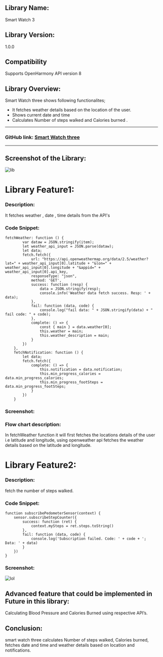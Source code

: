 ## Library Name:
Smart Watch 3

## Library Version:
1.0.0

## Compatibility
Supports OpenHarmony API version 8

## Library Overview:
Smart Watch three shows following functionalites;
- It fetches weather details based on the location of the user.
- Shows current date and time
- Calculates Number of steps walked  and Calories burned .

<hr>

### GitHub link: [Smart Watch three](https://github.com/Applib-OpenHarmony/SmartWatchThree)
<hr>



## Screenshot of the Library:
![lib](https://user-images.githubusercontent.com/61938892/176523931-5885bcb5-49a7-4f01-8a54-75f82697069f.PNG)




# Library Feature1:
### Description:
It fetches weather , date , time  details from the API's
### Code Snippet:
```
fetchWeather: function () {
        var dataw = JSON.stringify(item);
        let weather_api_input = JSON.parse(dataw);
        let data;
        fetch.fetch({
            url: "https://api.openweathermap.org/data/2.5/weather?lat=" + weather_api_input[0].latitude + "&lon=" + weather_api_input[0].longitude + "&appid=" + weather_api_input[0].api_key,
            responseType: "json",
            method: 'GET',
            success: function (resp) {
                data = JSON.stringify(resp);
                console.info('Weather data fetch success. Resp: ' + data);
            },
            fail: function (data, code) {
                console.log("fail data: " + JSON.stringify(data) + " fail code: " + code);
            },
            complete: () => {
                const { main } = data.weather[0];
                this.weather = main;
                this.weather_description = main;
            }
        })
    },
    fetchNotification: function () {
        let data;
        fetch.fetch({
            complete: () => {
                this.notification = data.notification;
                this.min_progress_calories = data.min_progress_calories;
                this.min_progress_footSteps = data.min_progress_footSteps;
            }
        })
    }
```

### Screenshot:


### Flow chart description:
In fetchWeather function it will first fetches the locations details of the user i.e latitude and longitude,
 using openweather api fetches the weather details based on the latitude and longitude.





# Library Feature2:
### Description: 
fetch the number of steps walked.

### Code Snippet:
```
function subscribePedometerSensor(context) {
    sensor.subscribeStepCounter({
        success: function (ret) {
            context.mySteps = ret.steps.toString()
        },
        fail: function (data, code) {
            console.log('Subscription failed. Code: ' + code + '; Data: ' + data)
        }
    })
}

```
### Screenshot:


![lol](https://user-images.githubusercontent.com/61938892/176526712-1ec566c4-166f-41c5-8505-60bdfcb2722c.PNG)

## Advanced feature that could be implemented in Future in this library: 
Calculating Blood Pressure and Calories Burned using respective API’s.


## Conclusion:
smart watch three calculates Number of steps walked, Calories burned, fetches date and time and weather details based on location and notifications.

